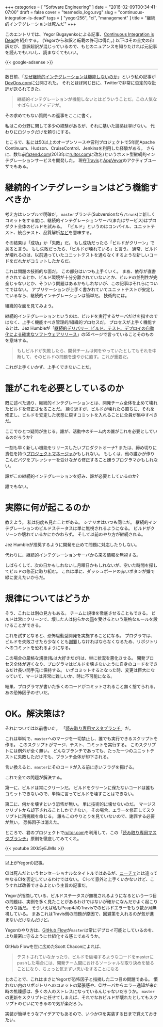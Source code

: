 +++
categories = [ "Software Engineering" ]
date = "2016-02-09T00:34:41-07:00"
draft = false
cover = "teamedio_logo.svg"
slug = "continuous-integration-is-dead"
tags = [ "yegor256", "ci", "management" ]
title = "継続的インテグレーションは死んだ"
+++

このエントリでは、Yegor Bugayenkoによる記事、[Continuous Integration is Dead](http://www.yegor256.com/2014/10/08/continuous-integration-is-dead.html)を紹介する。
(Yegorから和訳と転載の許可は得た。)
以下はその全文の和訳だが、意訳超訳が混じっているので、もとのニュアンスを知りたければ元記事を読んでもいいし、読まなくてもいい。

<!--more-->

{{< google-adsense >}}

----------------
数日前、「[なぜ継続的インテグレーションは機能しないのか](http://devops.com/blogs/continuous-integration-doesnt-work/)」という私の記事が[DevOps.com](http://www.devops.com/)に公開された。
それとほぼ同じ日に、Twitterで非常に否定的な批評が送られてきた。

> 継続的インテグレーションが機能しないとはどういうことだ。この人気なすばらしいアイデアが。

その求めてもない質問への返事をここに書く。

私はこの分野に関して多少の経験があるが、それに基いた論拠は挙げない。
代わりにロジックだけを頼りにする。

ところで、私には50以上のオープンソースや営利プロジェクトで5年間Apache Continuum、Hudson、CruiseControl、Jenkinsを利用した経験がある。
さらに、数年前[fazend.com](http://www.fazend.com/)(2013年に[rultor.com](http://www.rultor.com/)に改名)というホスト型継続的インテグレーションサービスを開発した。
現在[Travis](http://www.travis-ci.org/)と[AppVeyor](http://www.appveyor.com/)のアクティブユーザでもある。

# 継続的インテグレーションはどう機能すべきか
考え方はシンプルで明確だ。
`master`ブランチ(Subversionなら`/trunk`)に新しくコミットをする度に、継続的インテグレーションサーバ(またはサービス)はプロダクト全体のビルドを試みる。
「ビルド」というのはコンパイル、ユニットテスト、統合テスト、品質解析[など](http://www.yegor256.com/2014/06/21/casperjs-with-maven.html)を意味する。

その結果は「成功」か「失敗」だ。
もし成功だったら「ビルドがクリーン」であると言う。
もし失敗だったら、「ビルドが壊れている」と言う。
通常、ビルドが壊れるのは、以前通っていたユニットテストを通らなくするような新しいコードをだれかがコミットしたからだ。

これは問題の技術的な面だ。
この部分はいつも上手くいく。
まあ、依存が直書きされてるとか、ビルド環境が十分分離されていないとか、ビルドの並列性が完全じゃないとか、そういう問題はあるかもしれないが、この記事はそれらについてではない。
アプリケーションが上手く書かれていてユニットテストが安定しているなら、継続的インテグレーションは簡単だ。
技術的には。

組織的な面を見てみよう。

継続的インテグレーションというのは、ビルドを実行するサーバだけを指すのではなく、上手く機能すべき管理的/組織的プロセスだ。
プロセスが上手く機能するとは、Jez Humbleが「[継続的デリバリー: ビルド、テスト、デプロイの自動化による確実なソフトウェアリリース](http://www.amazon.com/gp/product/0321601912/ref=as_li_tl?ie=UTF8&camp=1789&creative=390957&creativeASIN=0321601912&linkCode=as2&tag=yegor256com-20&linkId=GKWBKGZUJGJLFMHE)」の55ページで言っていることそのものを意味する。

> もしビルドが失敗したら、開発チームは何をやっていたとしてもそれを中断して、そのビルドの問題を速やかに直す。これが重要だ。

これが上手くいかず、上手くできないことだ。

# 誰がこれを必要としているのか
既に述べた通り、継続的インテグレーションとは、開発チーム全体を止めて壊れたビルドを修正させることだ。
繰り返すが、ビルドが壊れたら直ちに、それを修正し、ビルドを安定した状態に戻すコミットを入れることに全員が集中すべきだ。

ここでひとつ疑問が生じる。誰が、活動中のチーム内の誰がこれを必要としているのだろうか?

一刻も早く新しい機能をリリースしたいプロダクトオーナ?
または、締め切りに責任を持つ[プロジェクトマネージャ](http://www.yegor256.com/2015/09/22/micromanagement.html)かもしれない。
もしくは、他の誰かが作りこんだバグをプレッシャーを受けながら修正すること嫌うプログラマかもしれない。

誰がこの継続的インテグレーションを好み、誰が必要としているのか?

誰でもない。

# 実際に何が起こるのか
教えよう。
私は何度も見たことがある。
シナリオはいつも同じだ。
継続的インテグレーションのビルドステータスは単に無視されるようになる。
ビルドがクリーンか壊れているかにかかわらず。
そして以前のやり方が継続される。

Jez Humbleが推奨するように開発を止めて問題に対応したりしない。

代わりに、継続的インテグレーションサーバから来る情報を無視する。

しばらくして、次の日かもしれないし月曜日かもしれないが、空いた時間を探してビルドの修正に取り組む。
これは単に、ダッシュボードの赤いボタンが嫌で緑に変えたいからだ。

# 規律についてはどうか
そう、これには別の見方もある。
チームに規律を徹底させることもできる。
ビルドは常にクリーンで、壊した人は何らかの[罰](http://www.yegor256.com/2016/01/05/how-to-punish-employees.html)を受けるという厳格なルールを設けることができる。

これを試すとなると、恐怖駆動型開発を実施することになる。
プログラマは、ビルドを失敗させたら少なくとも[謝罪](http://programmers.stackexchange.com/questions/79041)しなければならなくなるため、リポジトリへのコミットを恐れるようになる。

この場合の厳格な規律(私は大好きだが)は、単に状況を悪化させる。
開発プロセス全体が遅くなり、プログラマはビルドを壊さないように自身のコードをできるだけ長い間手元に保持する。
いざコミットするとなった時、変更は巨大になっていて、マージは非常に難しいか、時に不可能になる。

結果、プログラマが書いた多くのコードがコミットされること無く捨てられる。
あの恐怖因子のせいだ。

# OK。解決策は?
それについては以前書いた。
「[読み取り専用マスタブランチ](http://www.yegor256.com/2014/07/21/read-only-master-branch.html)」だ。

これは単純で、`master`へのマージを一切禁止し、誰でも実行できるスクリプトを作る。
このスクリプトがマージ、テスト、コミットを実行する。
このスクリプトには例外が全く無い。
どんなブランチであっても、たった一つのユニットテストに失敗しただけでも、ブランチ全体が却下される。

言い換えると、`master`にそのコードが入る前に赤いフラグを揚げる。

これで全ての問題が解決する。

第一に、ビルドは常にクリーンだ。
ビルドをクリーンに保たないコードは誰もコミットできないので、単純に言ってビルドを壊すことはできない。

第二に、何かを壊すという恐怖が無い。
単に技術的に壊せないのだ。
マージスクリプトから却下されることしかできない。
その場合、エラーを修正してスクリプトに再挑戦を命じる。
誰もこのやりとりを見ていないので、謝罪する必要が無い。
恐怖因子は消えた。

ところで、君のプロジェクトで[rultor.com](http://www.rultor.com/)を利用して、この「[読み取り専用マスタブランチ](http://www.yegor256.com/2014/07/21/read-only-master-branch.html)」原則を徹底してみてくれ。

{{< youtube 3IXk5yEJMIs >}}

----------------

以上がYegorの記事。

CIは死んだというセンセーショナルなタイトルではあるが、[ニーチェ](https://ja.wikipedia.org/wiki/%E7%A5%9E%E3%81%AF%E6%AD%BB%E3%82%93%E3%81%A0)とは違って神なるCIを否定しているわけではない。
CIって意外と上手くいかないけど、こうすれば改善できるよという主旨の記事だ。

Yegorが指摘している、ビルドステータスが無視されるようになるという一つ目の問題は、実例を多く見たことがあるわけではないが確かになんだかよく起こりそうな話だ。
そういえば私もPcap4JのTravisでのビルドエラーをもう数か月無視している。
まあこれはTravis側の問題が原因で、回避策を入れるのが気が進まないだけなんだけど。

Yegorのやり方は、[GitHub Flow](https://gist.github.com/juno/3112343)が`master`は常にデプロイ可能としているのを、より厳密に守るように仕組化する感じであろうか。

GitHub Flowを世に広めたScott Chaconによれば、

>  テストされていなかったり、ビルドを破壊するようなコードをmasterにpushした場合には、開発チーム間におけるソーシャルな取り決めを破ることになり、ちょっと気まずい思いをすることになる

とのことで、これはまさにYegorが恐怖因子と指摘した二つ目の問題である。
慣れない内のリポジトリへのコミットの緊張感や、CIサーバからエラー通知が来た時の焦燥感は、多くの人のストレスになっているんじゃないだろうか。
`master`の更新をスクリプトに任せてしまえば、それでなおビルドが壊れたとしてもスクリプトのせいにできるので気が楽だろう。

実装が簡単そうなアイデアでもあるので、いつかCIを実装する日まで覚えておきたい。
